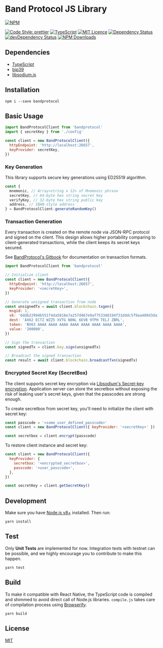 # Band Protocol JS Library

[![NPM](https://nodei.co/npm/bandprotocol.png?downloads=true&downloadRank=true&stars=true)](https://nodei.co/npm/bandprotocol/)

[![Code Style: prettier](https://img.shields.io/badge/code_style-prettier-ff69b4.svg?style=flat-square)](https://github.com/prettier/prettier)
[![TypeScript](https://badges.frapsoft.com/typescript/code/typescript.svg?v=101)](https://github.com/ellerbrock/typescript-badges/)
[![MIT Licence](https://badges.frapsoft.com/os/mit/mit.svg?v=103)](https://opensource.org/licenses/mit-license.php)
[![Dependency Status](https://david-dm.org/bandprotocol/js-client.svg)](https://david-dm.org/bandprotocol/js-client)
[![devDependency Status](https://david-dm.org/bandprotocol/js-client/dev-status.svg)](https://david-dm.org/bandprotocol/js-client#info=devDependencies)
[![NPM Downloads](https://img.shields.io/npm/dt/bandprotocol.svg)](https://nodei.co/npm/bandprotocol/)

## Dependencies

- [TypeScript](https://www.typescriptlang.org/)
- [bip39](https://github.com/bitcoinjs/bip39)
- [libsodium.js](https://github.com/jedisct1/libsodium.js)

## Installation

```
npm i --save bandprotocol
```

## Basic Usage

```js
import BandProtocolClient from 'bandprotocol'
import { secretKey } from './config'

const client = new BandProtocolClient({
  httpEndpoint: 'http://localhost:26657',
  keyProvider: secretKey,
})
```

### Key Generation

This library supports secure key generations using ED25519 algorithm.

```js
const {
  mnemonic, // Array<string x 12> of Mnemonic phrase
  secretKey, // 64-byte hex string secret key
  verifyKey, // 32-byte hex string public key
  address, // IBAN-style address
} = BandProtocolClient.generateRandomKey()
```

### Transaction Generation

Every transaction is created on the remote node via JSON-RPC protocol and signed on the client. This design allows higher portability comparing to client-generated transactions, while the client keeps its secret keys secured.

See [BandProtocol's Gitbook](https://bandprotocol.gitbook.io/blockchain) for documentation on transaction formats.

```js
import BandProtocolClient from 'bandprotocol'

// Initialize client
const client = new BandProtocolClient({
  httpEndpoint: 'http://localhost:26657',
  keyProvider: '<secretKey>',
})

// Generate unsigned transaction from node
const unsignedTx = await client.blockchain.txgen({
  msgid: 1,
  vk: '6ddb22994b551f4da5818e7a257d467e9af753348194f31dddc5f9aa489d3da1',
  dest: 'AX62 ECTZ WZZ5 XVTG N8NL 6EVB 9TPH TELJ ZBRL',
  token: 'BX63 AAAA AAAA AAAA AAAA AAAA AAAA AAAA AAAA',
  value: '200000',
})

// Sign the transaction
const signedTx = client.key.sign(unsignedTx)

// Broadcast the signed transaction
const result = await client.blockchain.broadcastTxn(signedTx)
```

### Encrypted Secret Key (SecretBox)

The client supports secret key encryption via [Libsodium's Secret-key encryption](https://download.libsodium.org/doc/secret-key_cryptography/authenticated_encryption.html). Application server can store the secretbox without exposing the risk of leaking user's secret keys, given that the passcodes are strong enough.

To create secretbox from secret key, you'll need to initialize the client with secret key:

```js
const passcode = '<some_user_defined_passcode>'
const client = new BandProtocolClient({ keyProvider: '<secretKey>' })

const secretbox = client.encrypt(passcode)
```

To restore client instance and secret key:

```js
const client = new BandProtocolClient({
  keyProvider: {
    secretbox: '<encrypted_secretbox>',
    passcode: '<user_passcode>',
  },
})

const secretKey = client.getSecretKey()
```

## Development

Make sure you have [Node.js v8+](https://nodejs.org/en/) installed. Then run:

```
yarn install
```

## Test

Only **Unit Tests** are implemented for now. Integration tests with testnet can be possible, and we highly encourage you to contribute to make this happen.

```
yarn test
```

## Build

To make it compatible with React Native, the TypeScript code is compiled and shimmed to avoid direct call of Node.js libraries. `compile.js` takes care of compilation process using [Browserify](http://browserify.org/).

```
yarn build
```

## License

[MIT](LICENSE.md)
